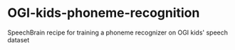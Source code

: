 # OGI-kids-phoneme-recognition
SpeechBrain recipe for training a phoneme recognizer on OGI kids' speech dataset
